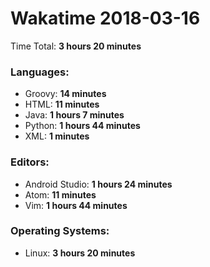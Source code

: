 # Wakatime 2018-03-16

Time Total: **3 hours 20 minutes**

### Languages:
- Groovy: **14 minutes** 
- HTML: **11 minutes** 
- Java: **1 hours 7 minutes** 
- Python: **1 hours 44 minutes** 
- XML: **1 minutes** 

### Editors:
- Android Studio: **1 hours 24 minutes** 
- Atom: **11 minutes** 
- Vim: **1 hours 44 minutes** 

### Operating Systems:
- Linux: **3 hours 20 minutes** 

